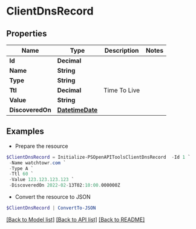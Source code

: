 # ClientDnsRecord
## Properties

Name | Type | Description | Notes
------------ | ------------- | ------------- | -------------
**Id** | **Decimal** |  | 
**Name** | **String** |  | 
**Type** | **String** |  | 
**Ttl** | **Decimal** | Time To Live | 
**Value** | **String** |  | 
**DiscoveredOn** | [**DatetimeDate**](DatetimeDate.md) |  | 

## Examples

- Prepare the resource
```powershell
$ClientDnsRecord = Initialize-PSOpenAPIToolsClientDnsRecord  -Id 1 `
 -Name watchtowr.com `
 -Type A `
 -Ttl 60 `
 -Value 123.123.123.123 `
 -DiscoveredOn 2022-02-13T02:10:00.000000Z
```

- Convert the resource to JSON
```powershell
$ClientDnsRecord | ConvertTo-JSON
```

[[Back to Model list]](../README.md#documentation-for-models) [[Back to API list]](../README.md#documentation-for-api-endpoints) [[Back to README]](../README.md)

